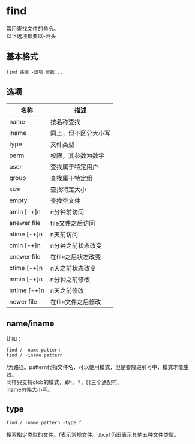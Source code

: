 find
====
常用查找文件的命令。  
以下选项都要以-开头
## 基本格式
    find 路径 -选项 参数 ...
## 选项
|名称|描述|
|----|-----
|name|按名称查找
|iname|同上，但不区分大小写
|type|文件类型
|perm|权限，其参数为数字
|user|查找属于特定用户
|group|查找属于特定组
|size|查找特定大小
|empty|查找空文件
|amin [-+]n|n分钟前访问
|anewer file|file文件之后访问
|atime [-+]n|n天前访问
|cmin [-+]n|n分钟之前状态改变
|cnewer file|在file之后状态改变
|ctime [-+]n|n天之前状态改变
|mmin [-+]n|n分钟之前修改
|mtime [-+]n|n天之前修改
|newer file|在file文件之后修改

## name/iname
比如： 

    find / -name pattern
    find / -iname pattern
/为路径。pattern代指文件名，可以使用模式，但是要放进引号中，模式才能生效。  
同样只支持glob的模式，即`*、？、[]`三个通配符。    
iname忽略大小写。
## type
    find / -name pattern -type f

搜索指定类型的文件。f表示常规文件。`dbcpl`仍旧表示其他五种文件类型。


